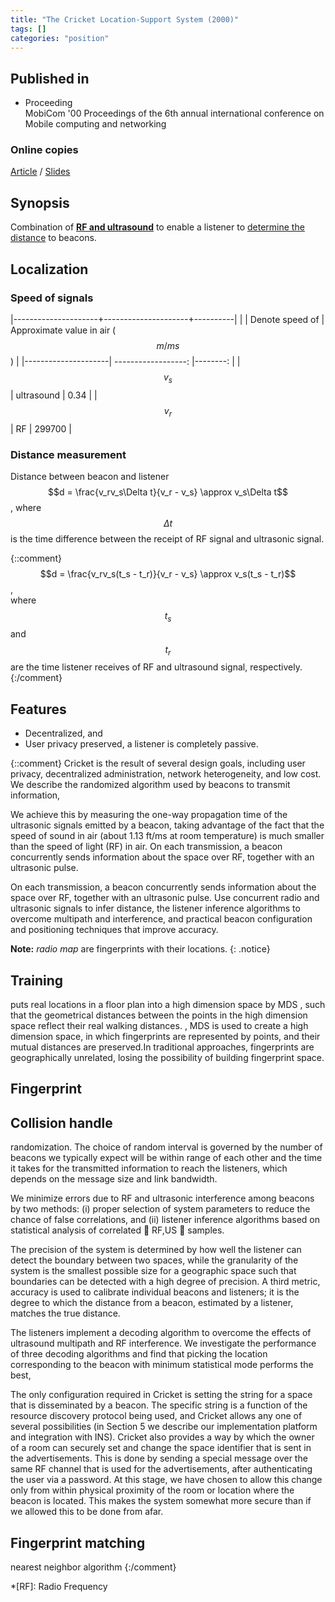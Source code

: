 ```yaml
---
title: "The Cricket Location-Support System (2000)"
tags: []
categories: "position"
---
```


## Published in
- Proceeding  
MobiCom '00 Proceedings of the 6th annual international conference on Mobile computing and networking

### Online copies
[Article][article_link]
/
[Slides](http://www0.cs.ucl.ac.uk/staff/B.Karp/gz06/s2009/gz06_s2009_groupA.pdf)

## Synopsis
Combination of [**RF and ultrasound**](#speed-of-signals) to enable a listener to [determine the distance](#distance-measurement) to beacons.

## Localization

### Speed of signals

|---------------------+---------------------+----------|
|                     | Denote speed of     | Approximate value in air ($$m/ms$$) |
|---------------------| ------------------: |--------: |
| $$v_s$$             | ultrasound          | 0.34     |
| $$v_r$$             | RF                  | 299700   |

### Distance measurement 
Distance between beacon and listener $$d =  \frac{v_rv_s\Delta t}{v_r - v_s} \approx v_s\Delta t$$, where $$\Delta t$$ is the time difference between the receipt of RF signal and ultrasonic signal.

{::comment}
$$d =  \frac{v_rv_s(t_s - t_r)}{v_r - v_s} \approx v_s(t_s - t_r)$$,  
where $$t_s$$ and $$t_r$$ are the time listener receives of RF and ultrasound signal, respectively.
{:/comment}


## Features
- Decentralized, and
- User privacy preserved, a listener is completely passive. 

{::comment}
Cricket is the result of several design goals, including
user privacy, decentralized administration, network heterogeneity,
and low cost. We describe
the randomized algorithm used by beacons to transmit information,

We achieve this by measuring the one-way propagation
time of the ultrasonic signals emitted by a beacon, taking advantage
of the fact that the speed of sound in air (about 1.13 ft/ms at
room temperature) is much smaller than the speed of light (RF) in
air. On each transmission, a beacon concurrently sends information
about the space over RF, together with an ultrasonic pulse.

On each transmission, a beacon concurrently sends information
about the space over RF, together with an ultrasonic pulse.
Use concurrent radio and ultrasonic signals to infer distance, the listener inference algorithms to overcome multipath and interference, and practical beacon configuration and positioning techniques that improve accuracy.

**Note:** *radio map* are fingerprints with their locations.
{: .notice}

## Training
puts real locations in a floor plan into a high dimension space by MDS , such that the geometrical distances between the points in the high dimension space reflect
their real walking distances. , MDS is used to create a high dimension space, in which fingerprints are represented by points,
and their mutual distances are preserved.In traditional approaches, fingerprints are geographically unrelated, losing
the possibility of building fingerprint space.

## Fingerprint

## Collision handle
randomization.
The choice of random interval
is governed by the number of beacons we typically expect
will be within range of each other and the time it takes for the
transmitted information to reach the listeners, which depends on
the message size and link bandwidth.

We minimize errors due to RF and ultrasonic interference among
beacons by two methods: (i) proper selection of system parameters
to reduce the chance of false correlations, and (ii) listener inference
algorithms based on statistical analysis of correlated 􀀀 RF,US

samples.

The precision of the system
is determined by how well the listener can detect the boundary between
two spaces, while the granularity of the system is the smallest
possible size for a geographic space such that boundaries can be
detected with a high degree of precision. A third metric, accuracy is
used to calibrate individual beacons and listeners; it is the degree to
which the distance from a beacon, estimated by a listener, matches
the true distance.

The listeners implement a decoding
algorithm to overcome the effects of ultrasound multipath
and RF interference. We investigate the performance of three decoding
algorithms and find that picking the location corresponding
to the beacon with minimum statistical mode performs the best,

The only configuration required in Cricket is setting the string for
a space that is disseminated by a beacon. The specific string is a
function of the resource discovery protocol being used, and Cricket
allows any one of several possibilities (in Section 5 we describe our
implementation platform and integration with INS). Cricket also
provides a way by which the owner of a room can securely set and
change the space identifier that is sent in the advertisements. This is
done by sending a special message over the same RF channel that
is used for the advertisements, after authenticating the user via a
password. At this stage, we have chosen to allow this change only
from within physical proximity of the room or location where the
beacon is located. This makes the system somewhat more secure
than if we allowed this to be done from afar.

## Fingerprint matching
nearest neighbor algorithm
{:/comment}

[article_link]: http://nms.lcs.mit.edu/papers/cricket.pdf

*[RF]: Radio Frequency